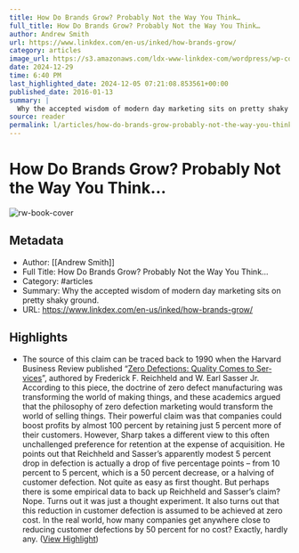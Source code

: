 ```yaml
---
title: How Do Brands Grow? Probably Not the Way You Think…
full_title: How Do Brands Grow? Probably Not the Way You Think…
author: Andrew Smith
url: https://www.linkdex.com/en-us/inked/how-brands-grow/
category: articles
image_url: https://s3.amazonaws.com/ldx-www-linkdex-com/wordpress/wp-content/uploads/20160523113302/how-do-brands-grow.jpg
date: 2024-12-29
time: 6:40 PM
last_highlighted_date: 2024-12-05 07:21:08.853561+00:00
published_date: 2016-01-13
summary: |
  Why the accept­ed wis­dom of mod­ern day mar­ket­ing sits on pret­ty shaky ground.
source: reader
permalink: l/articles/how-do-brands-grow-probably-not-the-way-you-think
---
```

# How Do Brands Grow? Probably Not the Way You Think…

![rw-book-cover](https://s3.amazonaws.com/ldx-www-linkdex-com/wordpress/wp-content/uploads/20160523113302/how-do-brands-grow.jpg)

## Metadata
- Author: [[Andrew Smith]]
- Full Title: How Do Brands Grow? Probably Not the Way You Think…
- Category: #articles
- Summary: Why the accept­ed wis­dom of mod­ern day mar­ket­ing sits on pret­ty shaky ground.
- URL: https://www.linkdex.com/en-us/inked/how-brands-grow/

## Highlights
- The source of this claim can be traced back to 1990 when the Har­vard Busi­ness Review pub­lished “[Zero Defec­tions: Qual­i­ty Comes to Ser­vices](https://hbr.org/1990/09/zero-defections-quality-comes-to-services)”, authored by Fred­er­ick F. Reich­held and W. Earl Sass­er Jr. Accord­ing to this piece, the doc­trine of zero defect man­u­fac­tur­ing was trans­form­ing the world of mak­ing things, and these aca­d­e­mics argued that the phi­los­o­phy of zero defec­tion mar­ket­ing would trans­form the world of sell­ing things.
  Their pow­er­ful claim was that com­pa­nies could boost prof­its by almost 100 per­cent by retain­ing just 5 per­cent more of their cus­tomers.
  How­ev­er, Sharp takes a dif­fer­ent view to this often unchal­lenged pref­er­ence for reten­tion at the expense of acqui­si­tion.
  He points out that Reich­held and Sasser’s appar­ent­ly mod­est 5 per­cent drop in defec­tion is actu­al­ly a drop of five per­cent­age points – from 10 per­cent to 5 per­cent, which is a 50 per­cent decrease, or a halv­ing of cus­tomer defec­tion. Not quite as easy as first thought.
  But per­haps there is some empir­i­cal data to back up Reich­held and Sasser’s claim? Nope. Turns out it was just a thought exper­i­ment. It also turns out that this reduc­tion in cus­tomer defec­tion is assumed to be achieved at zero cost.
  In the real world, how many com­pa­nies get any­where close to reduc­ing cus­tomer defec­tions by 50 per­cent for no cost? Exact­ly, hard­ly any. ([View Highlight](https://read.readwise.io/read/01jeav3a7veyg26gtczmqzv2qe))


